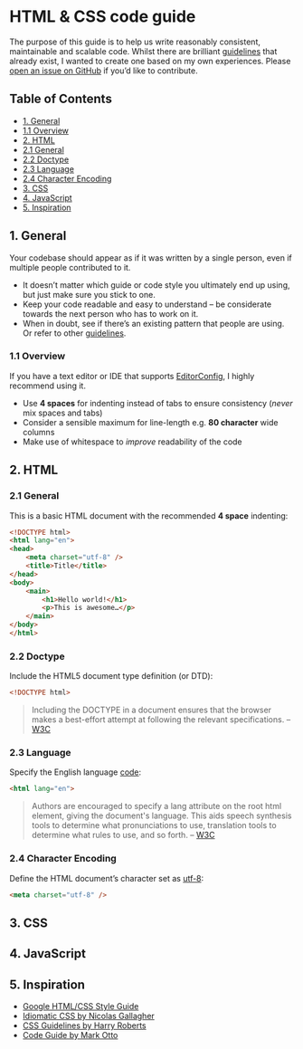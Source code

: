 # HTML & CSS code guide

The purpose of this guide is to help us write reasonably consistent, maintainable and scalable code. Whilst there are brilliant [guidelines](#inspiration) that already exist, I wanted to create one based on my own experiences. Please [open an issue on GitHub](https://github.com/michaelthorne/codeguide/issues/new) if you’d like to contribute.

## Table of Contents

- [1. General](#general)
 - [1.1 Overview](#overview)
- [2. HTML](#html)
 - [2.1 General](#html-general)
 - [2.2 Doctype](#html-doctype)
 - [2.3 Language](#html-language)
 - [2.4 Character Encoding](#html-character-encoding)
- [3. CSS](#css)
- [4. JavaScript](#less)
- [5. Inspiration](#inspiration)

<a name="general"></a>
## 1. General

Your codebase should appear as if it was written by a single person, even if multiple people contributed to it.

- It doesn’t matter which guide or code style you ultimately end up using, but just make sure you stick to one.
- Keep your code readable and easy to understand – be considerate towards the next person who has to work on it.
- When in doubt, see if there’s an existing pattern that people are using. Or refer to other [guidelines](#inspiration).

<a name="overview"></a>
### 1.1 Overview

If you have a text editor or IDE that supports [EditorConfig](http://editorconfig.org), I highly recommend using it.

- Use **4 spaces** for indenting instead of tabs to ensure consistency (_never_ mix spaces and tabs)
- Consider a sensible maximum for line-length e.g. **80 character** wide columns
- Make use of whitespace to _improve_ readability of the code

<a name="html"></a>
## 2. HTML

<a name="html-general"></a>
### 2.1 General

This is a basic HTML document with the recommended **4 space** indenting:

```html
<!DOCTYPE html>
<html lang="en">
<head>
    <meta charset="utf-8" />
    <title>Title</title>
</head>
<body>
    <main>
        <h1>Hello world!</h1>
        <p>This is awesome…</p>
    </main>
</body>
</html>
```

<a name="html-doctype"></a>
### 2.2 Doctype

Include the HTML5 document type definition (or DTD):

```html
<!DOCTYPE html>
```

> Including the DOCTYPE in a document ensures that the browser makes a best-effort attempt at following the relevant specifications. – [W3C](http://www.w3.org/TR/html5/syntax.html#the-doctype)

<a name="html-language"></a>
### 2.3 Language

Specify the English language [code](http://www.loc.gov/standards/iso639-2/php/code_list.php):

```html
<html lang="en">
```

> Authors are encouraged to specify a lang attribute on the root html element, giving the document's language. This aids speech synthesis tools to determine what pronunciations to use, translation tools to determine what rules to use, and so forth. – [W3C](http://www.w3.org/TR/html5/semantics.html#the-html-element)

<a name="html-character-encoding"></a>
### 2.4 Character Encoding

Define the HTML document’s character set as [utf-8](http://www.utf-8.com):

```html
<meta charset="utf-8" />
```

<a name="css"></a>
## 3. CSS

<a name="js"></a>
## 4. JavaScript

<a name="inspiration"></a>
## 5. Inspiration

- [Google HTML/CSS Style Guide](http://google-styleguide.googlecode.com/svn/trunk/htmlcssguide.xml)
- [Idiomatic CSS by Nicolas Gallagher](https://github.com/necolas/idiomatic-css)
- [CSS Guidelines by Harry Roberts](https://github.com/csswizardry/CSS-Guidelines)
- [Code Guide by Mark Otto](http://codeguide.co)
